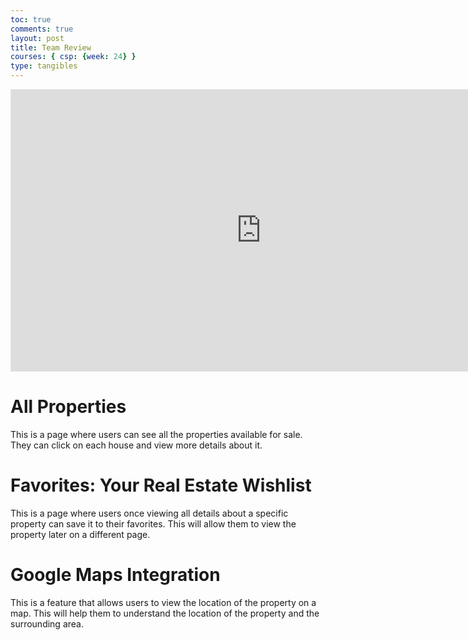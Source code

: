```yaml
---
toc: true
comments: true
layout: post
title: Team Review
courses: { csp: {week: 24} }
type: tangibles
---
```


<iframe style="border: 1px solid rgba(0, 0, 0, 0.1);" width="800" height="450" src="https://www.figma.com/embed?embed_host=share&url=https%3A%2F%2Fwww.figma.com%2Ffile%2FtKXyehGx1NVe3PUUhHLcKK%2FReal-Estate-Frontend-UX-Design%3Ftype%3Dwhiteboard%26node-id%3D0%253A1%26t%3DJvQGWFHjTAOD60Pu-1" allowfullscreen></iframe>

# All Properties
This is a page where users can see all the properties available for sale. They can click on each house and view more details about it.

# Favorites: Your Real Estate Wishlist
This is a page where users once viewing all details about a specific property can save it to their favorites. This will allow them to view the property later on a different page.

# Google Maps Integration
This is a feature that allows users to view the location of the property on a map. This will help them to understand the location of the property and the surrounding area.

